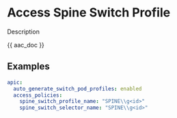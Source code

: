 # Access Spine Switch Profile

Description

{{ aac_doc }}
## Examples

```yaml
apic:
  auto_generate_switch_pod_profiles: enabled
  access_policies:
    spine_switch_profile_name: "SPINE\\g<id>"
    spine_switch_selector_name: "SPINE\\g<id>"
```
